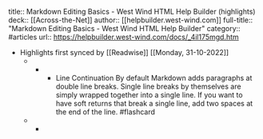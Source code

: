 title:: Markdown Editing Basics - West Wind HTML Help Builder (highlights)
deck:: [[Across-the-Net]]
author:: [[helpbuilder.west-wind.com]]
full-title:: "Markdown Editing Basics - West Wind HTML Help Builder"
category:: #articles
url:: https://helpbuilder.west-wind.com/docs/_4il175mgd.htm

- Highlights first synced by [[Readwise]] [[Monday, 31-10-2022]]
	- -
		- Line Continuation
		  By default Markdown adds paragraphs at double line breaks. Single line breaks by themselves are simply wrapped together into a single line. If you want to have soft returns that break a single line, add two spaces at the end of the line. #flashcard
	- -